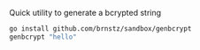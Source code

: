 Quick utility to generate a bcrypted string

```bash
go install github.com/brnstz/sandbox/genbcrypt
genbcrypt "hello"
```
